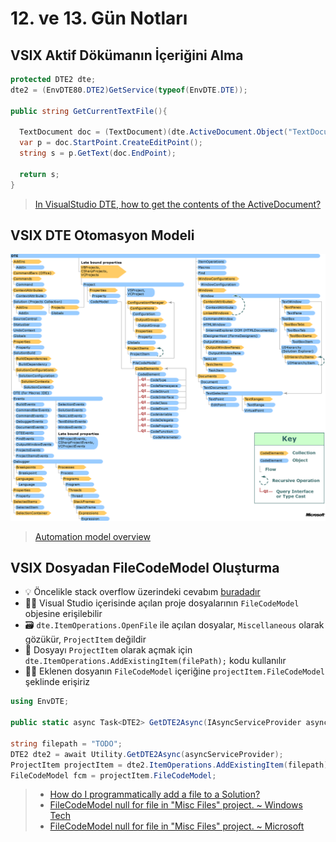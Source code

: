 # 12. ve 13. Gün Notları

## VSIX Aktif Dökümanın İçeriğini Alma

```c#
protected DTE2 dte;
dte2 = (EnvDTE80.DTE2)GetService(typeof(EnvDTE.DTE));

public string GetCurrentTextFile(){

  TextDocument doc = (TextDocument)(dte.ActiveDocument.Object("TextDocument"));
  var p = doc.StartPoint.CreateEditPoint();
  string s = p.GetText(doc.EndPoint);

  return s;            
}
```

> [In VisualStudio DTE, how to get the contents of the ActiveDocument?](https://stackoverflow.com/questions/10606274/in-visualstudio-dte-how-to-get-the-contents-of-the-activedocument)


## VSIX DTE Otomasyon Modeli

![](assets/vsix_dte_automation_model.png)

> [Automation model overview](https://docs.microsoft.com/en-us/visualstudio/extensibility/internals/automation-model-overview?view=vs-2019)

## VSIX Dosyadan FileCodeModel Oluşturma

- 💡 Öncelikle stack overflow üzerindeki cevabım [buradadır](https://stackoverflow.com/a/63694279/9770490)
- 👮‍♂️ Visual Studio içerisinde açılan proje dosyalarının `FileCodeModel` objesine erişilebilir
- 🗃️ `dte.ItemOperations.OpenFile` ile açılan dosyalar, `Miscellaneous` olarak gözükür, `ProjectItem` değildir
- 📂 Dosyayı `ProjectItem` olarak açmak için `dte.ItemOperations.AddExistingItem(filePath);` kodu kullanılır
- 👨‍💻 Eklenen dosyanın `FileCodeModel` içeriğine `projectItem.FileCodeModel` şeklinde erişiriz

```c#
using EnvDTE;

public static async Task<DTE2> GetDTE2Async(IAsyncServiceProvider asyncServiceProvider) => await asyncServiceProvider.GetServiceAsync(typeof(DTE)).ConfigureAwait(false) as DTE2 ?? throw new NullReferenceException("DTE alınamadı");

string filepath = "TODO";
DTE2 dte2 = await Utility.GetDTE2Async(asyncServiceProvider);
ProjectItem projectItem = dte2.ItemOperations.AddExistingItem(filepath);
FileCodeModel fcm = projectItem.FileCodeModel;
```

> - [How do I programmatically add a file to a Solution?](https://stackoverflow.com/a/11934026/9770490s)
> - [FileCodeModel null for file in "Misc Files" project. ~ Windows Tech](http://www.windows-tech.info/4/004ffb867c3564c0.php)
> - [FileCodeModel null for file in "Misc Files" project. ~ Microsoft](https://social.msdn.microsoft.com/Forums/sqlserver/en-US/925a2ba3-728b-4bfd-8802-091ef258eace/filecodemodel-null-for-file-in-misc-files-project?forum=vsx)
